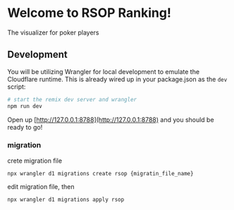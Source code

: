 # Welcome to RSOP Ranking!

The visualizer for poker players

## Development

You will be utilizing Wrangler for local development to emulate the Cloudflare runtime. This is already wired up in your package.json as the `dev` script:

```sh
# start the remix dev server and wrangler
npm run dev
```

Open up [http://127.0.0.1:8788](http://127.0.0.1:8788) and you should be ready to go!

### migration

crete migration file

```
npx wrangler d1 migrations create rsop {migratin_file_name}
```

edit migration file, then

```
npx wrangler d1 migrations apply rsop
```
